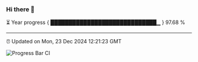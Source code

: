 ### Hi there 👋

⏳ Year progress { █████████████████████████████▁ } 97.68 %

---

⏰ Updated on Mon, 23 Dec 2024 12:21:23 GMT

![Progress Bar CI](https://github.com/code-lakshay/GitHub-Actions-Demo/workflows/Progress%20Bar%20CI/badge.svg)
